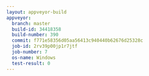 ```yaml
---
layout: appveyor-build
appveyor:
  branch: master
  build-id: 34418358
  build-number: 390
  commit: f771e58356d05aa56413c940440b62676d25328c
  job-id: 2rv39p00jp1r7jtf
  job-number: 7
  os-name: Windows
  test-result: 0
---
```

